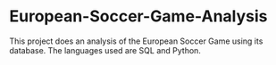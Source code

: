 # European-Soccer-Game-Analysis
This project does an analysis of the European Soccer Game using its database.
The languages used are SQL and Python.
